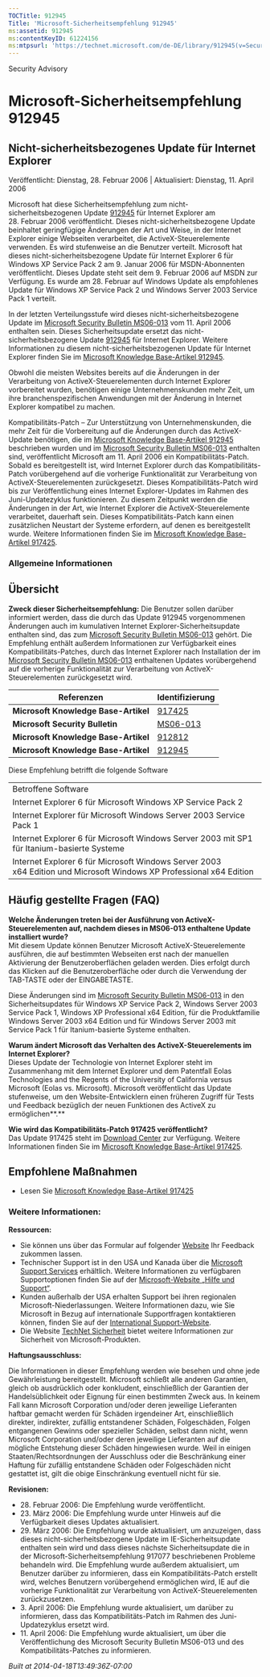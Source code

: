 ```yaml
---
TOCTitle: 912945
Title: 'Microsoft-Sicherheitsempfehlung 912945'
ms:assetid: 912945
ms:contentKeyID: 61224156
ms:mtpsurl: 'https://technet.microsoft.com/de-DE/library/912945(v=Security.10)'
---
```


Security Advisory

Microsoft-Sicherheitsempfehlung 912945
======================================

Nicht-sicherheitsbezogenes Update für Internet Explorer
-------------------------------------------------------

Veröffentlicht: Dienstag, 28. Februar 2006 | Aktualisiert: Dienstag, 11. April 2006

Microsoft hat diese Sicherheitsempfehlung zum nicht-sicherheitsbezogenen Update [912945](http://support.microsoft.com/kb/912945) für Internet Explorer am 28. Februar 2006 veröffentlicht. Dieses nicht-sicherheitsbezogene Update beinhaltet geringfügige Änderungen der Art und Weise, in der Internet Explorer einige Webseiten verarbeitet, die ActiveX-Steuerelemente verwenden. Es wird stufenweise an die Benutzer verteilt. Microsoft hat dieses nicht-sicherheitsbezogene Update für Internet Explorer 6 für Windows XP Service Pack 2 am 9. Januar 2006 für MSDN-Abonnenten veröffentlicht. Dieses Update steht seit dem 9. Februar 2006 auf MSDN zur Verfügung. Es wurde am 28. Februar auf Windows Update als empfohlenes Update für Windows XP Service Pack 2 und Windows Server 2003 Service Pack 1 verteilt.

In der letzten Verteilungsstufe wird dieses nicht-sicherheitsbezogene Update im [Microsoft Security Bulletin MS06-013](http://www.microsoft.com/germany/technet/sicherheit/bulletins/ms06-013.mspx) vom 11. April 2006 enthalten sein. Dieses Sicherheitsupdate ersetzt das nicht-sicherheitsbezogene Update [912945](http://support.microsoft.com/kb/912945) für Internet Explorer. Weitere Informationen zu diesem nicht-sicherheitsbezogenen Update für Internet Explorer finden Sie im [Microsoft Knowledge Base-Artikel 912945](http://support.microsoft.com/kb/912945).

Obwohl die meisten Websites bereits auf die Änderungen in der Verarbeitung von ActiveX-Steuerelementen durch Internet Explorer vorbereitet wurden, benötigen einige Unternehmenskunden mehr Zeit, um ihre branchenspezifischen Anwendungen mit der Änderung in Internet Explorer kompatibel zu machen.

Kompatibilitäts-Patch – Zur Unterstützung von Unternehmenskunden, die mehr Zeit für die Vorbereitung auf die Änderungen durch das ActiveX-Update benötigen, die im [Microsoft Knowledge Base-Artikel 912945](http://support.microsoft.com/kb/912945) beschrieben wurden und im [Microsoft Security Bulletin MS06-013](http://www.microsoft.com/germany/technet/sicherheit/bulletins/ms06-013.mspx) enthalten sind, veröffentlicht Microsoft am 11. April 2006 ein Kompatibilitäts-Patch. Sobald es bereitgestellt ist, wird Internet Explorer durch das Kompatibilitäts-Patch vorübergehend auf die vorherige Funktionalität zur Verarbeitung von ActiveX-Steuerelementen zurückgesetzt. Dieses Kompatibilitäts-Patch wird bis zur Veröffentlichung eines Internet Explorer-Updates im Rahmen des Juni-Updatezyklus funktionieren. Zu diesem Zeitpunkt werden die Änderungen in der Art, wie Internet Explorer die ActiveX-Steuerelemente verarbeitet, dauerhaft sein. Dieses Kompatibilitäts-Patch kann einen zusätzlichen Neustart der Systeme erfordern, auf denen es bereitgestellt wurde. Weitere Informationen finden Sie im [Microsoft Knowledge Base-Artikel 917425](http://support.microsoft.com/kb/917425).

### Allgemeine Informationen

Übersicht
---------

**Zweck dieser Sicherheitsempfehlung:** Die Benutzer sollen darüber informiert werden, dass die durch das Update 912945 vorgenommenen Änderungen auch im kumulativen Internet Explorer-Sicherheitsupdate enthalten sind, das zum [Microsoft Security Bulletin MS06-013](http://www.microsoft.com/germany/technet/sicherheit/bulletins/ms06-013.mspx) gehört. Die Empfehlung enthält außerdem Informationen zur Verfügbarkeit eines Kompatibilitäts-Patches, durch das Internet Explorer nach Installation der im [Microsoft Security Bulletin MS06-013](http://www.microsoft.com/germany/technet/sicherheit/bulletins/ms06-013.mspx) enthaltenen Updates vorübergehend auf die vorherige Funktionalität zur Verarbeitung von ActiveX-Steuerelementen zurückgesetzt wird.

| Referenzen                           | Identifizierung                                                                         |
|--------------------------------------|-----------------------------------------------------------------------------------------|
| **Microsoft Knowledge Base-Artikel** | [917425](http://support.microsoft.com/kb/917425)                                        |
| **Microsoft Security Bulletin**      | [MS06-013](http://www.microsoft.com/germany/technet/sicherheit/bulletins/ms06-013.mspx) |
| **Microsoft Knowledge Base-Artikel** | [912812](http://support.microsoft.com/kb/912812)                                        |
| **Microsoft Knowledge Base-Artikel** | [912945](http://support.microsoft.com/kb/912945)                                        |

Diese Empfehlung betrifft die folgende Software

|                                                                                                                     |
|---------------------------------------------------------------------------------------------------------------------|
| Betroffene Software                                                                                                 |
| Internet Explorer 6 für Microsoft Windows XP Service Pack 2                                                         |
| Internet Explorer für Microsoft Windows Server 2003 Service Pack 1                                                  |
| Internet Explorer 6 für Microsoft Windows Server 2003 mit SP1 für Itanium-basierte Systeme                          |
| Internet Explorer 6 für Microsoft Windows Server 2003 x64 Edition und Microsoft Windows XP Professional x64 Edition |

Häufig gestellte Fragen (FAQ)
-----------------------------

**Welche Änderungen treten bei der Ausführung von ActiveX-Steuerelementen auf, nachdem dieses in MS06-013 enthaltene Update installiert wurde?**  
Mit diesem Update können Benutzer Microsoft ActiveX-Steuerelemente ausführen, die auf bestimmten Webseiten erst nach der manuellen Aktivierung der Benutzeroberflächen geladen werden. Dies erfolgt durch das Klicken auf die Benutzeroberfläche oder durch die Verwendung der TAB-TASTE oder der EINGABETASTE.

Diese Änderungen sind im [Microsoft Security Bulletin MS06-013](http://www.microsoft.com/germany/technet/sicherheit/bulletins/ms06-013.mspx) in den Sicherheitsupdates für Windows XP Service Pack 2, Windows Server 2003 Service Pack 1, Windows XP Professional x64 Edition, für die Produktfamilie Windows Server 2003 x64 Edition und für Windows Server 2003 mit Service Pack 1 für Itanium-basierte Systeme enthalten.

**Warum ändert Microsoft das Verhalten des ActiveX-Steuerelements im Internet Explorer?**  
Dieses Update der Technologie von Internet Explorer steht im Zusammenhang mit dem Internet Explorer und dem Patentfall Eolas Technologies and the Regents of the University of California versus Microsoft (Eolas vs. Microsoft). Microsoft veröffentlicht das Update stufenweise, um den Website-Entwicklern einen früheren Zugriff für Tests und Feedback bezüglich der neuen Funktionen des ActiveX zu ermöglichen**.**

**Wie wird das Kompatibilitäts-Patch 917425 veröffentlicht?**  
Das Update 917425 steht im [Download Center](http://www.microsoft.com/downloads/) zur Verfügung. Weitere Informationen finden Sie im [Microsoft Knowledge Base-Artikel 917425](http://support.microsoft.com/kb/917425).

Empfohlene Maßnahmen
--------------------

-   Lesen Sie [Microsoft Knowledge Base-Artikel 917425](http://support.microsoft.com/kb/917425)

### Weitere Informationen:

**Ressourcen:**

-   Sie können uns über das Formular auf folgender [Website](https://support.microsoft.com/common/survey.aspx?scid=sw;en;1257&amp;showpage=1&amp;ws=technet&amp;sd=tech) Ihr Feedback zukommen lassen.
-   Technischer Support ist in den USA und Kanada über die [Microsoft Support Services](http://go.microsoft.com/fwlink/?linkid=21131) erhältlich. Weitere Informationen zu verfügbaren Supportoptionen finden Sie auf der [Microsoft-Website „Hilfe und Support“](http://support.microsoft.com/).
-   Kunden außerhalb der USA erhalten Support bei ihren regionalen Microsoft-Niederlassungen. Weitere Informationen dazu, wie Sie Microsoft in Bezug auf internationale Supportfragen kontaktieren können, finden Sie auf der [International Support-Website](http://go.microsoft.com/fwlink/?linkid=21155).
-   Die Website [TechNet Sicherheit](http://www.microsoft.com/germany/technet/sicherheit/default.mspx) bietet weitere Informationen zur Sicherheit von Microsoft-Produkten.

**Haftungsausschluss:**

Die Informationen in dieser Empfehlung werden wie besehen und ohne jede Gewährleistung bereitgestellt. Microsoft schließt alle anderen Garantien, gleich ob ausdrücklich oder konkludent, einschließlich der Garantien der Handelsüblichkeit oder Eignung für einen bestimmten Zweck aus. In keinem Fall kann Microsoft Corporation und/oder deren jeweilige Lieferanten haftbar gemacht werden für Schäden irgendeiner Art, einschließlich direkter, indirekter, zufällig entstandener Schäden, Folgeschäden, Folgen entgangenen Gewinns oder spezieller Schäden, selbst dann nicht, wenn Microsoft Corporation und/oder deren jeweilige Lieferanten auf die mögliche Entstehung dieser Schäden hingewiesen wurde. Weil in einigen Staaten/Rechtsordnungen der Ausschluss oder die Beschränkung einer Haftung für zufällig entstandene Schäden oder Folgeschäden nicht gestattet ist, gilt die obige Einschränkung eventuell nicht für sie.

**Revisionen:**

-   28. Februar 2006: Die Empfehlung wurde veröffentlicht.
-   23. März 2006: Die Empfehlung wurde unter Hinweis auf die Verfügbarkeit dieses Updates aktualisiert.
-   29. März 2006: Die Empfehlung wurde aktualisiert, um anzuzeigen, dass dieses nicht-sicherheitsbezogene Update im IE-Sicherheitsupdate enthalten sein wird und dass dieses nächste Sicherheitsupdate die in der Microsoft-Sicherheitsempfehlung 917077 beschriebenen Probleme behandeln wird. Die Empfehlung wurde außerdem aktualisiert, um Benutzer darüber zu informieren, dass ein Kompatibilitäts-Patch erstellt wird, welches Benutzern vorübergehend ermöglichen wird, IE auf die vorherige Funktionalität zur Verarbeitung von ActiveX-Steuerelementen zurückzusetzen.
-   3. April 2006: Die Empfehlung wurde aktualisiert, um darüber zu informieren, dass das Kompatibilitäts-Patch im Rahmen des Juni-Updatezyklus ersetzt wird.
-   11. April 2006: Die Empfehlung wurde aktualisiert, um über die Veröffentlichung des Microsoft Security Bulletin MS06-013 und des Kompatibilitäts-Patches zu informieren.

*Built at 2014-04-18T13:49:36Z-07:00*

